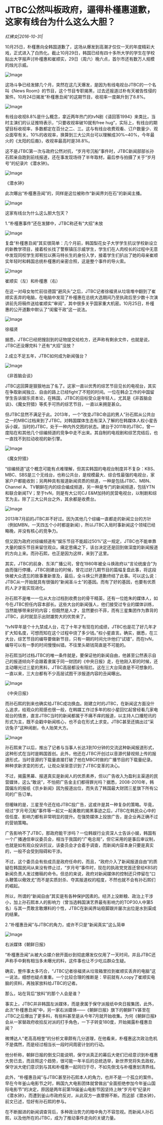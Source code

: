 # JTBC公然叫板政府，逼得朴槿惠道歉，这家有线台为什么这么大胆？

*红拂女|2016-10-31|*

10月25日，朴槿惠向全韩国道歉了，这场从爆发到高潮才仅仅一天的年度精彩大戏，正式进入了白热化。截止10月29日，韩国已经有四十多所大学的学生在学校贴出大字报声讨朴槿惠和崔顺实，29日（周六）晚六点，首尔市还有数万人规模的烛光示威。

![Image](https://mmbiz.qpic.cn/mmbiz_jpg/jNZszpkibXxicicGk6TcMapK4AH5B4oFXFBBEf9w7BqcX00aXfNFPkoxfT3YVVqy85VqxAO4u43Ciau8g8ZMEC4YEg/640?wx_fmt=jpeg&tp=webp&wxfrom=5&wx_lazy=1)

这场斗争已经发酵几个月，突然在这几天爆发，是因为有线电视台JTBC的一个名叫《News Room》的节目，这个节目专职揭黑，过去还报道过朴有天被告性侵的案件。10月24日揭发“朴槿惠丑闻”的这期节目，收视率一度飙升到了8.8%。

![Image](https://mmbiz.qpic.cn/mmbiz_jpg/jNZszpkibXxicicGk6TcMapK4AH5B4oFXFB1YbibS5WJHRSeJhnNNPabkgRONbBKCsF7edtiaMy24oianwZPmkWDfWnQ/640?wx_fmt=jpeg&tp=webp&wxfrom=5&wx_lazy=1)

有线台收视8.8%是什么概念，拿近两年热门的tvN剧《请回答1994》来类比，当时主演们的认证推特表示，“只要收视率破10就有free hug”，实际上，有线台的期望目标收视率，多数都定在百分之二、三。这与有线台收费观看、订户数量少、观众面窄有关。10%的收视率，换算到三大公共台可以理解成30%~40%，今年最火的《太阳的后裔》，收视率最高时是38.8%。

这不是JTBC第一次与政府公然对抗，“岁月号沉船”事件时，JTBC新闻部部长孙石熙亲自跑到前线报道，还在事发现场待了半年取材，最后参与拍摄了关于“岁月号”的纪录片《潜水钟》。

![Image](https://mmbiz.qpic.cn/mmbiz_jpg/jNZszpkibXxicicGk6TcMapK4AH5B4oFXFBX4eU7U4lScql8B3vRz0NJyVSCGQdPwJZ5WZibEOVJwRQFe5MWhvL7mA/640?wx_fmt=jpeg&tp=webp&wxfrom=5&wx_lazy=1)

《潜水钟》

此次曝出“朴槿惠丑闻”的，同样是这位被称作“新闻界刘在石”的新闻主播。

![Image](https://mmbiz.qpic.cn/mmbiz_jpg/jNZszpkibXxicicGk6TcMapK4AH5B4oFXFB7nfzM0WaISHNFGBt6lGBoIfCvzx5TLVh16PLiaqsWlBBDvZODad2TJg/640?wx_fmt=jpeg&tp=webp&wxfrom=5&wx_lazy=1)

这家有线台为什么这么胆大包天？

1.“朴槿惠事件”还在发酵中，JTBC称还有“大招”未放

![Image](https://mmbiz.qpic.cn/mmbiz_jpg/jNZszpkibXxicicGk6TcMapK4AH5B4oFXFB4lkPConRiad1VKotVPT1qzYiac5WVOuzSwic6D2rnibicjYTdYE5gQcuuFQ/640?wx_fmt=jpeg&tp=webp&wxfrom=5&wx_lazy=1)

复盘“朴槿惠丑闻”其实很简单：几个月前，韩国梨花女子大学学生抗议学校新设立的新教学项目，接着校长找了警察镇压示威学生，学生们在人肉校长的过程中无意中发现同校学生郑宥拉以赛马特长生的身份入学，接着学生们扒出了她的母亲崔顺实年轻时和韩国总统朴槿惠的亲密合照，这是整个事件的导火索。

![Image](https://mmbiz.qpic.cn/mmbiz_jpg/jNZszpkibXxicicGk6TcMapK4AH5B4oFXFBMUGcVamlBHwNKIKicf3OPaXtTSdCLOicuichSwRibScFb63Ribpj4oSR93g/640?wx_fmt=jpeg&tp=webp&wxfrom=5&wx_lazy=1)

崔顺实（左）和朴槿惠（右）

在这一对母女匆忙前往德国“避风头”之后，JTBC记者徐福贤从垃圾堆中翻到了崔顺实丢弃的电脑，在电脑中发现了朴槿惠在总统大选期间乃至执政后至少数十次演讲前先将稿件送给崔顺实“审阅”，其中很多关乎国家重大机密。10月25日，朴槿惠的公开道歉中默认了“闺蜜干政”这一说法。

![Image](https://mmbiz.qpic.cn/mmbiz_jpg/jNZszpkibXxicicGk6TcMapK4AH5B4oFXFBLibBIqa9PzVcykJgOicicLBW3tLLTkDr9iatT0ydDQDWq5ufpFgXPLHdnA/640?wx_fmt=jpeg&tp=webp&wxfrom=5&wx_lazy=1)

徐福贤

据悉，JTBC已经把搜刮到的证物提交给检方，还声称有剩余文件，也就是说，JTBC还没爆完料？还有“大招”没放？

2.成立不足五年，JTBC如何成为新闻强台？

![Image](https://mmbiz.qpic.cn/mmbiz_jpg/jNZszpkibXxicicGk6TcMapK4AH5B4oFXFB9ylCJ8RSPib1VggTfAPvStbFThjXCce4dBBSaW0vEWuwWxe8XMzMeHA/640?wx_fmt=jpeg&tp=webp&wxfrom=5&wx_lazy=1)

《非首脑会谈》

JTBC这回算是狠狠地出了名了。这家一直以优秀的综艺节目见长的电视台，其实在争取新闻独立、自由的路上已经fight了不短的时间。一位在韩企工作的中国留学生告诉娱乐资本论，在韩国，JTBC的目标受众是年轻人，尤其是《非首脑会谈》、《魔女狩猎》等炙手可热的综艺节目，一直以来拥趸甚众。

但JTBC显然不满足于此。2013年，一个“改变JTBC命运的男人”孙石熙从公共台之一的MBC过档来到了JTBC。对韩国媒体生态有深入了解的在韩媒体人权小星告诉小娱，当时的JTBC，处于一种内外交困的状态。建台于2011年的JTBC，曾一度陷在和其他几个综编频道的竞争中走不出来。其自制的电视剧和综艺完结后，也一直找不到拉动收视的新引擎。

![Image](https://mmbiz.qpic.cn/mmbiz_jpg/jNZszpkibXxicicGk6TcMapK4AH5B4oFXFBtEzZiaYjwuCEXAcwSXhiaaECUj6IYOxOTTf8MzQNXB7fyC0YwfUp7XWQ/640?wx_fmt=jpeg&tp=webp&wxfrom=5&wx_lazy=1)

《魔女狩猎》

“综编频道”这个概念可能有点难理解，但其实韩国的电视台制度并不复杂：KBS、MBC、SBS是三个无线台，也称公共台，是规模最大、综合性最强的电视台，家家户户都能收到；另两种具有报道新闻资质的频道，一种是包括JTBC、MBN、Channel A、TV朝鲜在内的综合编成频道，另一种是专门的新闻频道，包括YTN和联合新闻TV；至于tvN，则是有大公司CJ E&M加持的民营电视台，以制剧和综艺为主。除了三大公共台之外，其余都是收费台。

![Image](https://mmbiz.qpic.cn/mmbiz_png/jNZszpkibXxicicGk6TcMapK4AH5B4oFXFBbys1G8E969sx8LCLgicUPbNedZFHFrmwH7HGldGNPb0cuRrspauyNWg/640?wx_fmt=gif&tp=webp&wxfrom=5&wx_lazy=1)

2013年7月前的JTBC并不好过。因为其他几个综编一直都走的新闻立台的方针（例如MBN，一天四五个小时都是新闻），所以JTBC入局时事新闻这个领域已经略晚，并没有核心的竞争力。

但又因为政府对综编频道有“娱乐节目不能超过50%”这一规定，JTBC也不能单靠大量的娱乐节目来留住观众。痛定思痛之下，该台决定还是回到做深度的新闻报道的方向上来。而孙石熙，也正是因为这样，来到了这里。

其实，JTBC的前身、东洋广播公司，曾在1980年被全斗焕政府以“言论统废合”为由而强行停播，JTBC刚建台的时候，曾花过好几期节目的篇幅复盘此事，将这段快被大众遗忘的故事重新普及，最后，全斗焕公开道歉终结了此事。可以这么说：JTBC从一开始就具有很强的“新闻圣斗士”的基因。而有了好的基因，也要有优质的人才才能实现进化。

孙石熙不是唯一一位从大台过档到收费台的骨干精英，还有一位姓朱的媒体人，如今在JTBC担任内容本部长。这些大台的新闻强人，他们接受过专业的媒体训练，当然能够带来好的内容；但既然是人才，显然要价不菲，而有三星集团作为靠背的JTBC，此时就显示出财雄势大的优势来了。

“tvN早年是个十九禁成人台，花了十年才有现在的成绩，JTBC也是花了好几年才扩大知名度，可想而知在这个过程中烧了多少钱。”权小星直言。确实，据悉，在三大台，综艺节目的编导要做新节目，只有一期的时间允许他们“试错”，而在tvN，编导可以有一季的时间慢慢纠错。不往里头砸钱简直是不可能的。

孙石熙当时过档JTBC的唯一条件就是，要保证他的新闻自由，他甚至公然表示自己的报道倾向不会跟着隶属于同一财团的《中央日报》走，在他刚入职的时候，还主动曝光过三星的黑料，JTBC高层都没有阻拦。这在三大台简直是不可想象的，一直以来，三大台都有不少高层试图干涉报道内容的丑闻曝出。

![Image](https://mmbiz.qpic.cn/mmbiz_jpg/jNZszpkibXxicicGk6TcMapK4AH5B4oFXFBL23racIZX8vwtuuuHIOGlJibic0iavAYwHmblIndapY4GN24Md8aoQoFg/640?wx_fmt=jpeg&tp=webp&wxfrom=5&wx_lazy=1)

《中央日报》

而孙石熙的到来也确实给JTBC成功换血。刚建立时的JTBC，在新闻这方面没什么追求，给观众的观感也很一般，在韩媒工作过多年的权小星回忆起曾经看几家电视台的情景，直言JTBC当时的新闻都属于不痛不痒的报道，以主持人口播短讯的形式为主，既不会戳中新闻核心，也不会在形式上求变。JTBC甚至还搞出过“采访兔子”这种闹剧，令人贻笑大方。

![Image](https://mmbiz.qpic.cn/mmbiz_jpg/jNZszpkibXxicicGk6TcMapK4AH5B4oFXFBqTNmPzzxKgiaicl5V6LhHeoPsCoElZ3iaT7ickZH5FwpHria0cgGGCsI0Nw/640?wx_fmt=jpeg&tp=webp&wxfrom=5&wx_lazy=1)

孙石熙来了以后，推出了记者与当事人长达3到10分钟的交流这种新闻报道形式，这种形式在当时是韩国首创。此外，他还在JTBC开创过以音源代替视频上传的报道形式，当时音源的下载量直接打破了他在MBC时做的广播节目的下载量纪录。种种求新求变的形式，让观众渐渐意识到了JTBC变革的决心。

不过，揭露黑幕、报道真实是新闻人的优质素养，但以广告收入为盈利主渠道的民营媒体，这么“敢说”，不怕把广告金主们都得罪光吗？据悉，2008-2010年，韩国偏左的报纸《京乡新闻》因为报道出位，而失去了韩国最大财团三星旗下所有公司的广告订单。

但暧昧的是，三星至今还在给JTBC投广告，这或许是其一种复杂的策略。毕竟，经过“岁月号沉船”事件等一起又一起勇敢的揭黑事迹之后，JTBC在韩民众心中的信任度、影响力都有非常明显的提升。在强势媒体上投放广告，是企业再正确不过的营销策略。

广告影响不了JTBC，那政府能干涉吗？一位韩娱行业资深人士告诉小娱，韩国有一个广播通信审议委员会，相当于我国的“广电总局”，但它采用的是事后审议制，也就是如有观众投诉抗议，该委员会才会着手调查，而新闻内容本身只要是真实的，一般不会受到阻碍和干涉。

不过，这个委员会有些成员是政府任命的，而且，“政府介入了新闻报道自由”的质疑在韩国民间从来没有停止过，“岁月号”事件时，现在的执政党党首还曾给KBS的新闻负责人发过撤稿的命令。但总的来说，政府对新闻媒体的控制还只停留在“口头鞭策以儆效尤”而不是实质封杀、夺其报道权的程度，不然也就不会有孙石熙们的崛起。

所以，所谓的“新闻自由”其实是有各种保护因素的。经济上没断粮、政治上干涉小，加上孙石熙本人的影响力（曾当选韩国演艺界最有影响力的TOP30人中第5名）与其一贯敢言敢爆料的个性，JTBC在新闻界站稳脚跟并屡次出位是水到渠成的结果。

2.“朴槿惠丑闻”与JTBC的角力，或许不只是“新闻真实”这么简单

![Image](https://mmbiz.qpic.cn/mmbiz_jpg/jNZszpkibXxicicGk6TcMapK4AH5B4oFXFBTqFPUkX5UDaUibPNdjgdsfKQtwjsRibGnb9fpXtmqDwLIgoRox8jcaGQ/640?wx_fmt=jpeg&tp=webp&wxfrom=5&wx_lazy=1)

右派媒体《朝鲜日报》

“朴槿惠丑闻”从被大众媒介掀开面纱到彻底爆发仅仅用了一天时间，并且JTBC还声称手中剩有相当多未曝光的料，这件事也让不少吃瓜群众生疑。

确实，整件事太多巧合，“JTBC记者徐福贤从垃圾箱里捡到崔顺实丢弃的电脑”这一说法，细想也疑点重重。一个比较合理的推断是：早前就有人copy了崔顺实电脑的资料，再独家放料给JTBC的记者。

那么，站在背后“放料”的那个人会是谁？

事实上，JTBC并非韩国左派媒体，而是隶属于保守派报纸中央日报集团，此外，此次“朴槿惠丑闻”中，另一家右派媒体——《朝鲜日报》旗下的朝鲜TV甚至在JTBC之后爆出了更多料，有些料甚至是从今年7月就开始收集。为何《朝鲜日报》会从一家替政府收拾反对派的打手角色，一下子转变180度，开始揭露朴槿惠丑闻？

微博达人“老高高相奎”的分析文章颇有几分道理，在他看来，朴槿惠这次政治危机不是偶然，而是经过相当长一段时间周密计划的行动。

他分析称，朝鲜日报的倒戈只能说明，保守派真正的幕后大佬们已经意识到朴槿惠大势已去，而且照这个趋势，很可能一年半后的总统选举，新世界党将失去政权，保守派大佬们意识到与其和朴槿惠一起同归于尽，不如先倒戈与朴槿惠划清界线。

此外，“朴槿惠丑闻”与JTBC甚至孙石熙本人的角力，也并不是一个孤立的案件。早在今年釜山电影节之时，韩国九大电影团体就曾做出“全面拒绝参加今年釜山国际电影节”的决定，原因是两年前第19届釜山电影节因坚持上映“岁月号”纪录片《潜水钟》，而遭到釜山市政府反对，从此双方一直摩擦不断。而这部《潜水钟》，前文已述，恰好有孙石熙的参与。

在不断掘进的新闻调查背后，多种政治势力的暗中角力不容忽视。而新闻人孙石熙，以及他所在的JTBC，成为了推动事件走向的关键力量。

